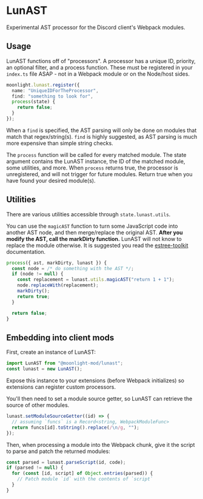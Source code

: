 # LunAST

Experimental AST processor for the Discord client's Webpack modules.

## Usage

LunAST functions off of "processors". A processor has a unique ID, priority, an optional filter, and a process function. These must be registered in your `index.ts` file ASAP - not in a Webpack module or on the Node/host sides.

```ts
moonlight.lunast.register({
  name: "UniqueIDForTheProcessor",
  find: "something to look for",
  process(state) {
    return false;
  }
});
```

When a `find` is specified, the AST parsing will only be done on modules that match that regex/string(s). `find` is highly suggested, as AST parsing is much more expensive than simple string checks.

The `process` function will be called for every matched module. The state argument contains the LunAST instance, the ID of the matched module, some utilities, and more. When `process` returns true, the processor is unregistered, and will not trigger for future modules. Return true when you have found your desired module(s).

## Utilities

There are various utilities accessible through `state.lunast.utils`.

You can use the `magicAST` function to turn some JavaScript code into another AST node, and then merge/replace the original AST. **After you modify the AST, call the markDirty function.** LunAST will not know to replace the module otherwise. It is suggested you read the [estree-toolkit](https://estree-toolkit.netlify.app/welcome) documentation.

```ts
process({ ast, markDirty, lunast }) {
  const node = /* do something with the AST */;
  if (node != null) {
    const replacement = lunast.utils.magicAST("return 1 + 1");
    node.replaceWith(replacement);
    markDirty();
    return true;
  }

  return false;
}
```

## Embedding into client mods

First, create an instance of LunAST:

```ts
import LunAST from "@moonlight-mod/lunast";
const lunast = new LunAST();
```

Expose this instance to your extensions (before Webpack initializes) so extensions can register custom processors.

You'll then need to set a module source getter, so LunAST can retrieve the source of other modules.

```ts
lunast.setModuleSourceGetter((id) => {
  // assuming `funcs` is a Record<string, WebpackModuleFunc>
  return funcs[id].toString().replace(/\n/g, "");
});
```

Then, when processing a module into the Webpack chunk, give it the script to parse and patch the returned modules:

```ts
const parsed = lunast.parseScript(id, code);
if (parsed != null) {
  for (const [id, script] of Object.entries(parsed)) {
    // Patch module `id` with the contents of `script`
  }
}
```
